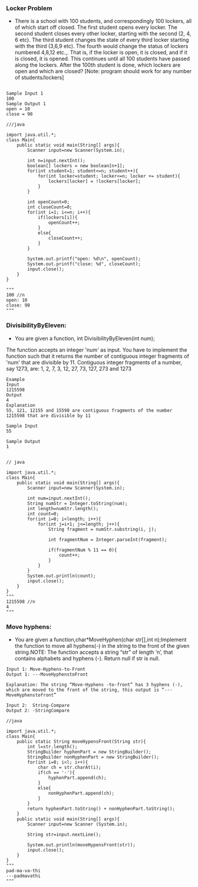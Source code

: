 ### Locker Problem
* There is a school with 100 students, and correspondingly 100 lockers, all of which start off closed. The first student opens every locker. The second student closes every other locker, starting with the second (2, 4, 6 etc). The third student changes the state of every third locker starting with the third (3,6,9 etc). The fourth would change the status of lockers numbered 4,8,12 etc.,. That is, if the locker is open, it is closed, and if it is closed, it is opened. This continues until all 100 students have passed along the lockers. After the 100th student is done, which lockers are open and which are closed?
             [Note: program should work for any number of students/lockers]

```

Sample Input 1
100
Sample Output 1
open = 10
close = 90

///java

import java.util.*;
class Main{
    public static void main(String[] args){
        Scanner input=new Scanner(System.in);
        
        int n=input.nextInt();
        boolean[] lockers = new boolean[n+1];
        for(int student=1; student<=n; student++){
            for(int locker=student; locker<=n; locker += student){
                lockers[locker] = !lockers[locker];
            }
        }
        
        int openCount=0;
        int closeCount=0;
        for(int i=1; i<=n; i++){
            if(lockers[i]){
                openCount++;
            }
            else{
                closeCount++;
            }
        }
        
        System.out.printf("open: %d\n", openCount);
        System.out.printf("close: %d", closeCount);
        input.close();
    }
}

"""
100 //n
open: 10
close: 90
"""
```

### DivisibilityByEleven:
* You are given a function,
int DivisibilityByEleven(int num);

The function accepts an integer 'num' as input. You have to implement the function such that it returns the number of contiguous integer fragments of 'num' that are divisible by 11. Contiguous integer fragments of a number, say 1273, are:
1, 2, 7, 3, 12, 27, 73, 127, 273 and 1273

```
Example
Input
1215598
Output
4
Explanation
55, 121, 12155 and 15598 are contiguous fragments of the number 1215598 that are divisible by 11

Sample Input
55

Sample Output
1


// java

import java.util.*;
class Main{
    public static void main(String[] args){
        Scanner input=new Scanner(System.in);
        
        int num=input.nextInt();
        String numStr = Integer.toString(num);
        int length=numStr.length();
        int count=0;
        for(int i=0; i<length; i++){
            for(int j=i+1; j<=length; j++){
                String fragment = numStr.substring(i, j);
                
                int fragmentNum = Integer.parseInt(fragment);
                
                if(fragmentNum % 11 == 0){
                    count++;
                }
            }
        }
        System.out.println(count);
        input.close();
    }
}
"""
1215598 //n
4 
"""
```

### Move hyphens:

* You are given a function,char*MoveHyphen(char str[],int n);Implement the function to move all hyphens(-) in the string to the front of the given string.NOTE: The function accepts a string “str” of length ‘n’, that contains alphabets and hyphens (-). Return null if str is null.

```
Input 1: Move-Hyphens-to-Front
Output 1: ---MoveHyphenstoFront

Explanation: The string “Move-Hyphens -to-front” has 3 hyphens (-), which are moved to the front of the string, this output is “---MoveHyphenstofront”

Input 2:  String-Compare
Output 2: -StringCompare

//java

import java.util.*;
class Main{
    public static String moveHypensFront(String str){
        int l=str.length();
        StringBuilder hyphenPart = new StringBuilder();
        StringBuilder nonHyphenPart = new StringBuilder();
        for(int i=0; i<l; i++){
            char ch = str.charAt(i);
            if(ch == '-'){
                hyphenPart.append(ch);
            }
            else{
                nonHyphenPart.append(ch);
            }
        }
        return hyphenPart.toString() + nonHyphenPart.toString();
    }
    public static void main(String[] args){
        Scanner input=new Scanner (System.in);
        
        String str=input.nextLine();
        
        System.out.println(moveHypensFront(str));
        input.close();
    }
}
"""
pad-ma-va-thi
---padmavathi
"""
```

